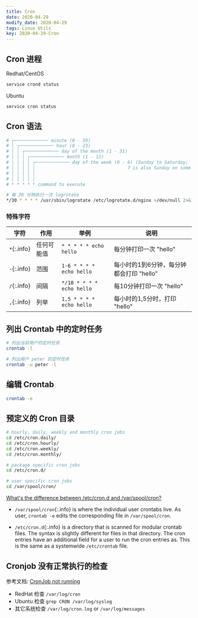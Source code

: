 ```yaml
---
title: Cron
date: 2020-04-29
modify_date: 2020-04-29
tags: Linux Utils
key: 2020-04-29-Cron
---
```


## Cron 进程

Redhat/CentOS

```bash
service crond status
```

Ubuntu

```bash
service cron status
```

## Cron 语法

```bash
# ┌───────────── minute (0 - 59)
# │ ┌───────────── hour (0 - 23)
# │ │ ┌───────────── day of the month (1 - 31)
# │ │ │ ┌───────────── month (1 - 12)
# │ │ │ │ ┌───────────── day of the week (0 - 6) (Sunday to Saturday;
# │ │ │ │ │                                   7 is also Sunday on some systems)
# │ │ │ │ │
# │ │ │ │ │
# * * * * * command to execute
```

```bash
# 每 30 分钟执行一次 logrotate
*/30 * * * * /usr/sbin/logrotate /etc/logrotate.d/nginx >/dev/null 2>&1
```

<!--more-->

### 特殊字符

| 字符        | 作用       | 举例                      | 说明                                     |
| ----------- | ---------- | ------------------------- | ---------------------------------------- |
| `*`{:.info} | 任何可能值 | `* * * * * echo hello`    | 每分钟打印一次 "hello"                   |
| `-`{:.info} | 范围       | `1-6 * * * * echo hello`  | 每小时的1到6分钟，每分钟都会打印 "hello" |
| `/`{:.info} | 间隔       | `*/10 * * * * echo hello` | 每10分钟打印一次 "hello"                 |
| `,`{:.info} | 列举       | `1,5 * * * * echo hello`  | 每小时的1,5分时，打印 "hello"            |

## 列出 Crontab 中的定时任务

```bash
# 列出当前用户的定时任务
crontab -l

# 列出用户 peter 的定时任务
crontab -u peter -l
```

## 编辑 Crontab

```bash
crontab -e
```

## 预定义的 Cron 目录

```bash
# hourly, daily, weekly and monthly cron jobs
cd /etc/cron.daily/
cd /etc/cron.hourly/
cd /etc/cron.weekly/
cd /etc/cron.monthly/

# package specific cron jobs
cd /etc/cron.d/

# user specific cron jobs
cd /var/spool/cron/
```

[What's the difference between /etc/cron.d and /var/spool/cron?](https://serverfault.com/questions/325340/whats-the-difference-between-etc-cron-d-and-var-spool-cron)

- `/var/spool/cron`{:.info} is where the individual user crontabs live. As user, `crontab -e` edits the corresponding file in `/var/spool/cron`.

- `/etc/cron.d`{:.info} is a directory that is scanned for modular crontab files. The syntax is slightly different for files in that directory. The cron entries have an additional field for a user to run the cron entries as. This is the same as a systemwide `/etc/crontab` file.

## Cronjob 没有正常执行的检查

参考文档: [CronJob not running](https://stackoverflow.com/questions/22743548/cronjob-not-running)

- RedHat 检查 `/var/log/cron`
- Ubuntu 检查 `grep CRON /var/log/syslog`
- 其它系统检查 `/var/log/cron.log` or `/var/log/messages`
